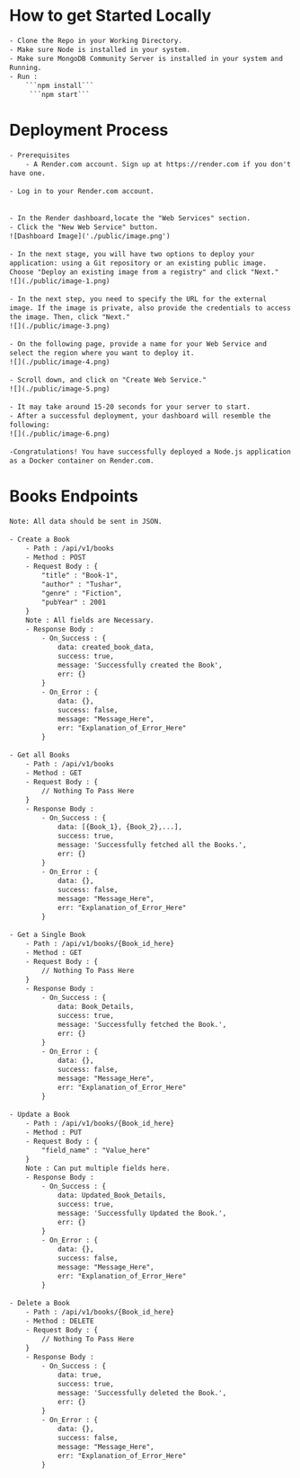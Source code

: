 # How to get Started Locally
    - Clone the Repo in your Working Directory.
    - Make sure Node is installed in your system.
    - Make sure MongoDB Community Server is installed in your system and Running.
    - Run : 
        ```npm install```
         ```npm start```

# Deployment Process
    - Prerequisites
        - A Render.com account. Sign up at https://render.com if you don't have one.

    - Log in to your Render.com account.


    - In the Render dashboard,locate the "Web Services" section.
    - Click the "New Web Service" button.
    ![Dashboard Image]('./public/image.png')

    - In the next stage, you will have two options to deploy your application: using a Git repository or an existing public image. Choose "Deploy an existing image from a registry" and click "Next."
    ![](./public/image-1.png)

    - In the next step, you need to specify the URL for the external image. If the image is private, also provide the credentials to access the image. Then, click "Next."
    ![](./public/image-3.png)

    - On the following page, provide a name for your Web Service and select the region where you want to deploy it.
    ![](./public/image-4.png)

    - Scroll down, and click on "Create Web Service."
    ![](./public/image-5.png)

    - It may take around 15-20 seconds for your server to start.
    - After a successful deployment, your dashboard will resemble the following:
    ![](./public/image-6.png)

    -Congratulations! You have successfully deployed a Node.js application as a Docker container on Render.com.

# Books Endpoints

    Note: All data should be sent in JSON.

    - Create a Book
        - Path : /api/v1/books
        - Method : POST
        - Request Body : {
            "title" : "Book-1",
            "author" : "Tushar",
            "genre" : "Fiction",
            "pubYear" : 2001
        }
        Note : All fields are Necessary.
        - Response Body : 
            - On_Success : {
                data: created_book_data,
                success: true,
                message: 'Successfully created the Book',
                err: {}
            }
            - On_Error : {
                data: {},
                success: false,
                message: "Message_Here",
                err: "Explanation_of_Error_Here"
            }
    
    - Get all Books
        - Path : /api/v1/books
        - Method : GET
        - Request Body : {
            // Nothing To Pass Here
        }
        - Response Body : 
            - On_Success : {
                data: [{Book_1}, {Book_2},...],
                success: true,
                message: 'Successfully fetched all the Books.',
                err: {}
            }
            - On_Error : {
                data: {},
                success: false,
                message: "Message_Here",
                err: "Explanation_of_Error_Here"
            }
    
    - Get a Single Book
        - Path : /api/v1/books/{Book_id_here}
        - Method : GET
        - Request Body : {
            // Nothing To Pass Here
        }
        - Response Body : 
            - On_Success : {
                data: Book_Details,
                success: true,
                message: 'Successfully fetched the Book.',
                err: {}
            }
            - On_Error : {
                data: {},
                success: false,
                message: "Message_Here",
                err: "Explanation_of_Error_Here"
            }

    - Update a Book
        - Path : /api/v1/books/{Book_id_here}
        - Method : PUT
        - Request Body : {
            "field_name" : "Value_here"
        }
        Note : Can put multiple fields here.
        - Response Body :
            - On_Success : {
                data: Updated_Book_Details,
                success: true,
                message: 'Successfully Updated the Book.',
                err: {}
            }
            - On_Error : {
                data: {},
                success: false,
                message: "Message_Here",
                err: "Explanation_of_Error_Here"
            }

    - Delete a Book
        - Path : /api/v1/books/{Book_id_here}
        - Method : DELETE
        - Request Body : {
            // Nothing To Pass Here
        }
        - Response Body : 
            - On_Success : {
                data: true,
                success: true,
                message: 'Successfully deleted the Book.',
                err: {}
            }
            - On_Error : {
                data: {},
                success: false,
                message: "Message_Here",
                err: "Explanation_of_Error_Here"
            }
